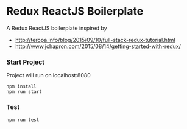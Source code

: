 # Redux ReactJS Boilerplate

A Redux ReactJS boilerplate inspired by 

* http://teropa.info/blog/2015/09/10/full-stack-redux-tutorial.html
* http://www.jchapron.com/2015/08/14/getting-started-with-redux/


### Start Project
Project will run on localhost:8080
```
npm install
npm run start
```

### Test
```
npm run test
```